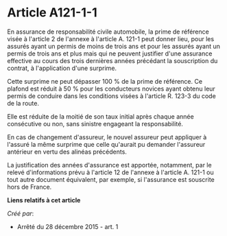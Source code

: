 # Article A121-1-1

En assurance de responsabilité civile automobile, la prime de référence visée à l'article 2 de l'annexe à l'article A. 121-1
peut donner lieu, pour les assurés ayant un permis de moins de trois ans et pour les assurés ayant un permis de trois ans et
plus mais qui ne peuvent justifier d'une assurance effective au cours des trois dernières années précédant la souscription du
contrat, à l'application d'une surprime.

Cette surprime ne peut dépasser 100 % de la prime de référence. Ce plafond est réduit à 50 % pour les conducteurs novices
ayant obtenu leur permis de conduire dans les conditions visées à l'article R. 123-3 du code de la route.

Elle est réduite de la moitié de son taux initial après chaque année consécutive ou non, sans sinistre engageant la
responsabilité.

En cas de changement d'assureur, le nouvel assureur peut appliquer à l'assuré la même surprime que celle qu'aurait pu
demander l'assureur antérieur en vertu des alinéas précédents.

La justification des années d'assurance est apportée, notamment, par le relevé d'informations prévu à l'article 12 de
l'annexe à l'article A. 121-1 ou tout autre document équivalent, par exemple, si l'assurance est souscrite hors de France.

**Liens relatifs à cet article**

_Créé par_:

  - Arrêté du 28 décembre 2015 - art. 1
